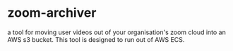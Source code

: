# zoom-archiver
a tool for moving user videos out of your organisation's zoom cloud into an AWS s3 bucket. This tool is designed to run out of AWS ECS.
